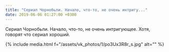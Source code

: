 ```yaml
---
title: "Сериал Чорнобьли. Начало, что-то, не очень интригу..."
date: 2019-06-06 01:27:00 +0300
---
```


Сериал Чорнобьли. Начало, что-то, не очень интригующее. Хотя, говорят что сериал хороший.

{% include media.html f="/assets/vk_photos/1/po3Ux3R8r_s.jpg" alt="" %}
